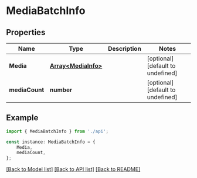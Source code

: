 # MediaBatchInfo


## Properties

Name | Type | Description | Notes
------------ | ------------- | ------------- | -------------
**Media** | [**Array&lt;MediaInfo&gt;**](MediaInfo.md) |  | [optional] [default to undefined]
**mediaCount** | **number** |  | [optional] [default to undefined]

## Example

```typescript
import { MediaBatchInfo } from './api';

const instance: MediaBatchInfo = {
    Media,
    mediaCount,
};
```

[[Back to Model list]](../README.md#documentation-for-models) [[Back to API list]](../README.md#documentation-for-api-endpoints) [[Back to README]](../README.md)
